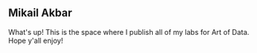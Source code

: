 ## Mikail Akbar

What's up! This is the space where I publish all of my labs for Art of Data. Hope y'all enjoy!
